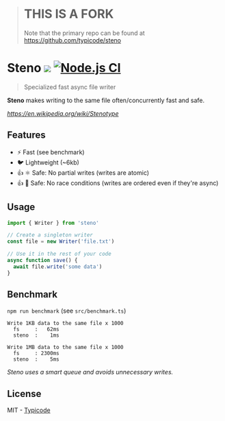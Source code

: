 > # THIS IS A FORK
>
> Note that the primary repo can be found at https://github.com/typicode/steno

# Steno [![](https://img.shields.io/npm/dm/@sgtpooki/steno-patched.svg?style=flat)](https://www.npmjs.org/package/@sgtpooki/steno-patched) [![Node.js CI](https://github.com/SgtPooki/steno/actions/workflows/node.js.yml/badge.svg)](https://github.com/SgtPooki/steno/actions/workflows/node.js.yml)

> Specialized fast async file writer

**Steno** makes writing to the same file often/concurrently fast and safe.

<!-- Used in [lowdb](https://github.com/SgtPooki/lowdb). -->

_https://en.wikipedia.org/wiki/Stenotype_

## Features

- ⚡ Fast (see benchmark)
- 🐦 Lightweight (~6kb)
- 👍 ⚛️ Safe: No partial writes (writes are atomic)
- 👍 🏁 Safe: No race conditions (writes are ordered even if they're async)

## Usage

```javascript
import { Writer } from 'steno'

// Create a singleton writer
const file = new Writer('file.txt')

// Use it in the rest of your code
async function save() {
  await file.write('some data')
}
```

## Benchmark

`npm run benchmark` (see `src/benchmark.ts`)

```
Write 1KB data to the same file x 1000
  fs     :   62ms
  steno  :    1ms

Write 1MB data to the same file x 1000
  fs     : 2300ms
  steno  :    5ms
```

_Steno uses a smart queue and avoids unnecessary writes._

## License

MIT - [Typicode](https://github.com/typicode)
